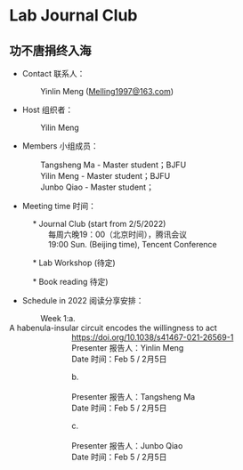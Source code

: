 # Lab Journal Club
## 功不唐捐终入海

* Contact 联系人：

&emsp;&emsp;&emsp;&emsp;Yinlin Meng (Melling1997@163.com)

* Host 组织者：

&emsp;&emsp;&emsp;&emsp;Yilin Meng

* Members 小组成员：

&emsp;&emsp;&emsp;&emsp;Tangsheng Ma -  Master student；BJFU<br/>
&emsp;&emsp;&emsp;&emsp;Yilin Meng - Master student；BJFU<br/>
&emsp;&emsp;&emsp;&emsp;Junbo Qiao - Master student；<br/>

* Meeting time 时间：

&emsp;&emsp;&emsp;* Journal Club (start from 2/5/2022)<br/>
&emsp;&emsp;&emsp;&emsp;&emsp;每周六晚19：00（北京时间），腾讯会议<br/>
&emsp;&emsp;&emsp;&emsp;&emsp;19:00 Sun. (Beijing time), Tencent Conference  

&emsp;&emsp;&emsp;* Lab Workshop (待定)<br/>

&emsp;&emsp;&emsp;* Book reading  待定)<br/>

* Schedule in 2022 阅读分享安排：

&emsp;&emsp;&emsp;&emsp;Week 1:a.  <br/>A habenula-insular circuit encodes the willingness to act<br/> 
&emsp;&emsp;&emsp;&emsp;&emsp;&emsp;&emsp;&emsp;https://doi.org/10.1038/s41467-021-26569-1<br/>
&emsp;&emsp;&emsp;&emsp;&emsp;&emsp;&emsp;&emsp;Presenter 报告人：Yinlin Meng<br/>
&emsp;&emsp;&emsp;&emsp;&emsp;&emsp;&emsp;&emsp;Date 时间：Feb 5 / 2月5日

&emsp;&emsp;&emsp;&emsp;&emsp;&emsp;&emsp;&emsp;b. <br/> 
&emsp;&emsp;&emsp;&emsp;&emsp;&emsp;&emsp;&emsp;<br/> 
&emsp;&emsp;&emsp;&emsp;&emsp;&emsp;&emsp;&emsp;Presenter 报告人：Tangsheng Ma<br/>
&emsp;&emsp;&emsp;&emsp;&emsp;&emsp;&emsp;&emsp;Date 时间：Feb 5 / 2月5日

&emsp;&emsp;&emsp;&emsp;&emsp;&emsp;&emsp;&emsp;c. <br/>
&emsp;&emsp;&emsp;&emsp;&emsp;&emsp;&emsp;&emsp;<br/>
&emsp;&emsp;&emsp;&emsp;&emsp;&emsp;&emsp;&emsp;Presenter 报告人：Junbo Qiao<br/>
&emsp;&emsp;&emsp;&emsp;&emsp;&emsp;&emsp;&emsp;Date 时间：Feb 5 / 2月5日

